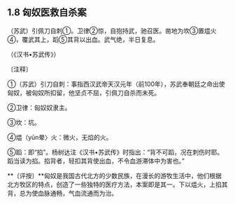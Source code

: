 ## 1.8 匈奴医救自杀案

（苏武）引佩刀自刺①。卫律②惊，自抱持武，驰召医。凿地为坎③置煴火④，覆武其上，蹈⑤其背以出血。武气绝，半日复息。

（《汉书•苏武传》）

〔注释〕

①（苏武）引刀自刺：事指西汉武帝天汉元年（前100年），苏武奉朝廷之命出使匈奴，被匈奴所扣留，他坚贞不屈，引佩刀自杀而未死。

②卫律：匈奴奴隶主。

③坎：坑。

④煴（yūn晕〉火：微火，无焰的火。

⑤蹈：即“掐”。杨树达注《汉书•苏武传》时指出：“背不可蹈，况在刺伤时耶。蹈当读为掐。掐背者，轻扣其背使出血，不令血游滞体中为害也。”

**〔评按〕**匈奴是我国古代北方的少数民族，在漫长的游牧生活中，他们根据北方牧区的特点，创造了一些独特的医疗方法，本案即是其一。下以煴火，上掐其背，总为使血脉通畅，气血流通而为治。

